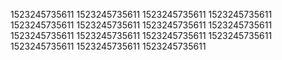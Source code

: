 1523245735611
1523245735611
1523245735611
1523245735611
1523245735611
1523245735611
1523245735611
1523245735611
1523245735611
1523245735611
1523245735611
1523245735611
1523245735611
1523245735611
1523245735611
